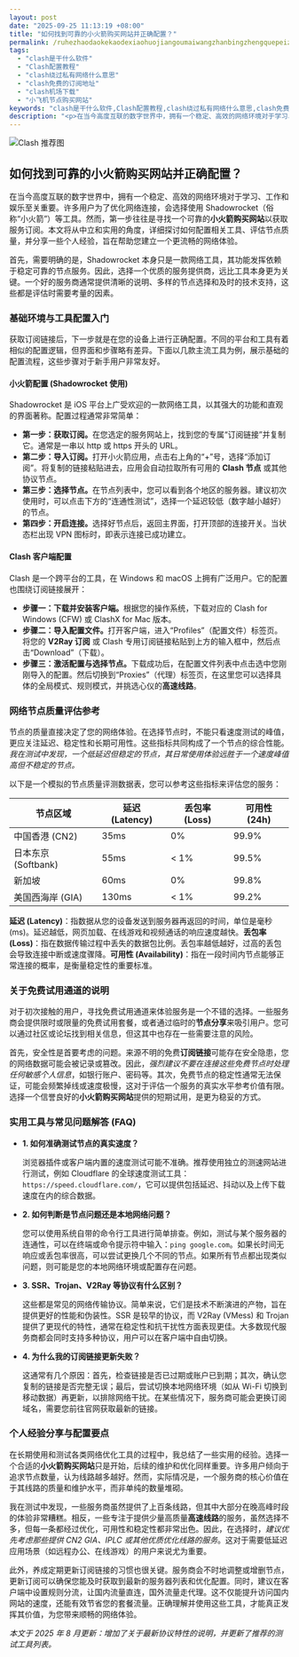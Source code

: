 ```yaml
---
layout: post
date: "2025-09-25 11:13:19 +08:00"
title: "如何找到可靠的小火箭购买网站并正确配置？"
permalink: /ruhezhaodaokekaodexiaohuojiangoumaiwangzhanbingzhengquepeizhi/
tags:
  - "clash是干什么软件"
  - "Clash配置教程"
  - "clash绕过私有网络什么意思"
  - "clash免费的订阅地址"
  - "clash机场下载"
  - "小飞机节点购买网站"
keywords: "clash是干什么软件,Clash配置教程,clash绕过私有网络什么意思,clash免费的订阅地址,clash机场下载,小飞机节点购买网站"
description: "<p>在当今高度互联的数字世界中，拥有一个稳定、高效的网络环境对于学习、工作和娱乐至关重要。许多用户为了优化网络连接，会选择使用 Shadowrocket（俗称“小火箭”）等工具。然而，第一步往往是寻找一个可靠的<strong>小火箭购买网站</strong>以获取服务订阅。本文将从中立和实用的角度，详细探讨如何配置相关工具、评估节点质量，并分享一些个人经验，旨在帮助您建立一个更流畅的网络体验。</p>"
---
```


![Clash 推荐图](https://clashjd.github.io/assets/img/六月一个月的机场订阅.png)

## 如何找到可靠的小火箭购买网站并正确配置？

<p>在当今高度互联的数字世界中，拥有一个稳定、高效的网络环境对于学习、工作和娱乐至关重要。许多用户为了优化网络连接，会选择使用 Shadowrocket（俗称“小火箭”）等工具。然而，第一步往往是寻找一个可靠的<strong>小火箭购买网站</strong>以获取服务订阅。本文将从中立和实用的角度，详细探讨如何配置相关工具、评估节点质量，并分享一些个人经验，旨在帮助您建立一个更流畅的网络体验。</p>
<p>首先，需要明确的是，Shadowrocket 本身只是一款网络工具，其功能发挥依赖于稳定可靠的节点服务。因此，选择一个优质的服务提供商，远比工具本身更为关键。一个好的服务商通常提供清晰的说明、多样的节点选择和及时的技术支持，这些都是评估时需要考量的因素。</p>
<h3>基础环境与工具配置入门</h3>
<p>获取订阅链接后，下一步就是在您的设备上进行正确配置。不同的平台和工具有着相似的配置逻辑，但界面和步骤略有差异。下面以几款主流工具为例，展示基础的配置流程，这些步骤对于新手用户非常友好。</p>
<h4>小火箭配置 (Shadowrocket 使用)</h4>
<p>Shadowrocket 是 iOS 平台上广受欢迎的一款网络工具，以其强大的功能和直观的界面著称。配置过程通常非常简单：</p>
<ul>
    <li><strong>第一步：获取订阅。</strong>在您选定的服务网站上，找到您的专属“订阅链接”并复制它。通常是一串以 http 或 https 开头的 URL。</li>
    <li><strong>第二步：导入订阅。</strong>打开小火箭应用，点击右上角的“+”号，选择“添加订阅”。将复制的链接粘贴进去，应用会自动拉取所有可用的 <strong>Clash 节点</strong> 或其他协议节点。</li>
    <li><strong>第三步：选择节点。</strong>在节点列表中，您可以看到各个地区的服务器。建议初次使用时，可以点击下方的“连通性测试”，选择一个延迟较低（数字越小越好）的节点。</li>
    <li><strong>第四步：开启连接。</strong>选择好节点后，返回主界面，打开顶部的连接开关。当状态栏出现 VPN 图标时，即表示连接已成功建立。</li>
</ul>
<h4>Clash 客户端配置</h4>
<p>Clash 是一个跨平台的工具，在 Windows 和 macOS 上拥有广泛用户。它的配置也围绕订阅链接展开：</p>
<ul>
    <li><strong>步骤一：下载并安装客户端。</strong>根据您的操作系统，下载对应的 Clash for Windows (CFW) 或 ClashX for Mac 版本。</li>
    <li><strong>步骤二：导入配置文件。</strong>打开客户端，进入“Profiles”（配置文件）标签页。将您的 <strong>V2Ray 订阅</strong> 或 Clash 专用订阅链接粘贴到上方的输入框中，然后点击“Download”（下载）。</li>
    <li><strong>步骤三：激活配置与选择节点。</strong>下载成功后，在配置文件列表中点击选中您刚刚导入的配置。然后切换到“Proxies”（代理）标签页，在这里您可以选择具体的全局模式、规则模式，并挑选心仪的<strong>高速线路</strong>。</li>
</ul>
<h3>网络节点质量评估参考</h3>
<p>节点的质量直接决定了您的网络体验。在选择节点时，不能只看速度测试的峰值，更应关注延迟、稳定性和长期可用性。这些指标共同构成了一个节点的综合性能。<em>我在测试中发现，一个低延迟但稳定的节点，其日常使用体验远胜于一个速度峰值高但不稳定的节点。</em></p>
<p>以下是一个模拟的节点质量评测数据表，您可以参考这些指标来评估您的服务：</p>
<table>
    <thead>
        <tr>
            <th>节点区域</th>
            <th>延迟 (Latency)</th>
            <th>丢包率 (Loss)</th>
            <th>可用性 (24h)</th>
        </tr>
    </thead>
    <tbody>
        <tr>
            <td>中国香港 (CN2)</td>
            <td>35ms</td>
            <td>0%</td>
            <td>99.9%</td>
        </tr>
        <tr>
            <td>日本东京 (Softbank)</td>
            <td>55ms</td>
            <td>&lt; 1%</td>
            <td>99.5%</td>
        </tr>
        <tr>
            <td>新加坡</td>
            <td>60ms</td>
            <td>0%</td>
            <td>99.8%</td>
        </tr>
        <tr>
            <td>美国西海岸 (GIA)</td>
            <td>130ms</td>
            <td>&lt; 1%</td>
            <td>99.2%</td>
        </tr>
    </tbody>
</table>
<p><strong>延迟 (Latency)</strong>：指数据从您的设备发送到服务器再返回的时间，单位是毫秒 (ms)。延迟越低，网页加载、在线游戏和视频通话的响应速度越快。<strong>丢包率 (Loss)</strong>：指在数据传输过程中丢失的数据包比例。丢包率越低越好，过高的丢包会导致连接中断或速度骤降。<strong>可用性 (Availability)</strong>：指在一段时间内节点能够正常连接的概率，是衡量稳定性的重要标准。</p>
<h3>关于免费试用通道的说明</h3>
<p>对于初次接触的用户，寻找免费试用通道来体验服务是一个不错的选择。一些服务商会提供限时或限量的免费试用套餐，或者通过临时的<strong>节点分享</strong>来吸引用户。您可以通过社区或论坛找到相关信息，但这其中也存在一些需要注意的风险。</p>
<p>首先，安全性是首要考虑的问题。来源不明的免费<strong>订阅链接</strong>可能存在安全隐患，您的网络数据可能会被记录或篡改。因此，<em>强烈建议不要在连接这些免费节点时处理任何敏感个人信息</em>，如银行账户、密码等。其次，免费节点的稳定性通常无法保证，可能会频繁掉线或速度极慢，这对于评估一个服务的真实水平参考价值有限。选择一个信誉良好的<strong>小火箭购买网站</strong>提供的短期试用，是更为稳妥的方式。</p>
<h3>实用工具与常见问题解答 (FAQ)</h3>
<ul>
    <li>
        <strong>1. 如何准确测试节点的真实速度？</strong>
        <p>浏览器插件或客户端内置的速度测试可能不准确。推荐使用独立的测速网站进行测试，例如 Cloudflare 的全球速度测试工具：<code>https://speed.cloudflare.com/</code>，它可以提供包括延迟、抖动以及上传下载速度在内的综合数据。</p>
    </li>
    <li>
        <strong>2. 如何判断是节点问题还是本地网络问题？</strong>
        <p>您可以使用系统自带的命令行工具进行简单排查。例如，测试与某个服务器的连通性，可以在终端或命令提示符中输入：<code>ping google.com</code>。如果长时间无响应或丢包率很高，可以尝试更换几个不同的节点。如果所有节点都出现类似问题，则可能是您的本地网络环境或配置存在问题。</p>
    </li>
    <li>
        <strong>3. SSR、Trojan、V2Ray 等协议有什么区别？</strong>
        <p>这些都是常见的网络传输协议。简单来说，它们是技术不断演进的产物，旨在提供更好的性能和伪装性。SSR 是较早的协议，而 V2Ray (VMess) 和 Trojan 提供了更现代的特性，通常在稳定性和抗干扰性方面表现更佳。大多数现代服务商都会同时支持多种协议，用户可以在客户端中自由切换。</p>
    </li>
    <li>
        <strong>4. 为什么我的订阅链接更新失败？</strong>
        <p>这通常有几个原因：首先，检查链接是否已过期或账户已到期；其次，确认您复制的链接是否完整无误；最后，尝试切换本地网络环境（如从 Wi-Fi 切换到移动数据）再更新，以排除网络干扰。在某些情况下，服务商可能会更换订阅域名，需要您前往官网获取最新的链接。</p>
    </li>
</ul>
<h3>个人经验分享与配置要点</h3>
<p>在长期使用和测试各类网络优化工具的过程中，我总结了一些实用的经验。选择一个合适的<strong>小火箭购买网站</strong>只是开始，后续的维护和优化同样重要。许多用户倾向于追求节点数量，认为线路越多越好。然而，实际情况是，一个服务商的核心价值在于其线路的质量和维护水平，而非单纯的数量堆砌。</p>
<p>我在测试中发现，一些服务商虽然提供了上百条线路，但其中大部分在晚高峰时段的体验非常糟糕。相反，一些专注于提供少量高质量<strong>高速线路</strong>的服务，虽然选择不多，但每一条都经过优化，可用性和稳定性都非常出色。因此，在选择时，<em>建议优先考虑那些提供 CN2 GIA、IPLC 或其他优质优化线路的服务</em>。这对于需要低延迟应用场景（如远程办公、在线游戏）的用户来说尤为重要。</p>
<p>此外，养成定期更新订阅链接的习惯也很关键。服务商会不时地调整或增删节点，更新订阅可以确保您能及时获取到最新的服务器列表和优化配置。同时，建议在客户端中设置规则分流，让国内流量直连，国外流量走代理。这不仅能提升访问国内网站的速度，还能有效节省您的套餐流量。正确理解并使用这些工具，才能真正发挥其价值，为您带来顺畅的网络体验。</p>
<p><em>本文于 2025 年 8 月更新：增加了关于最新协议特性的说明，并更新了推荐的测试工具列表。</em></p>